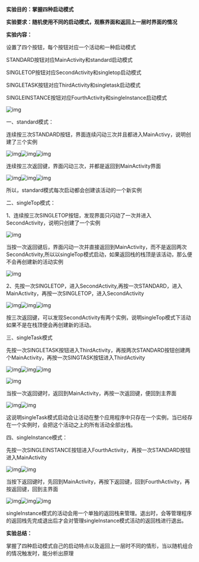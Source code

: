 **实验目的：掌握四种启动模式**

**实验要求：随机使用不同的启动模式，观察界面和返回上一层时界面的情况**

**实验内容：**

设置了四个按钮，每个按钮对应一个活动和一种启动模式

STANDARD按钮对应MainActivity和standard启动模式

SINGLETOP按钮对应SecondActivity和singletop启动模式

SINGLETASK按钮对应ThirdActivity和singletask启动模式

SINGLEINSTANCE按钮对应FourthActivity和singleInstance启动模式

![img](mywork_2实验报告.assets/clip_image002.jpg)

 

 

 

 

 

 

 

 

一、standard模式：

连续按三次STANDARD按钮，界面连续闪动三次并且都进入MainActivy，说明创建了三个实例

![img](mywork_2实验报告.assets/clip_image004.jpg)![img](mywork_2实验报告.assets/clip_image005.jpg)![img](mywork_2实验报告.assets/clip_image006.jpg)

 

连续按三次返回键，界面闪动三次，并都是返回到MainActivity界面

![img](mywork_2实验报告.assets/clip_image007.jpg)![img](mywork_2实验报告.assets/clip_image008.jpg)![img](mywork_2实验报告.assets/clip_image009.jpg)

所以，standard模式每次启动都会创建该活动的一个新实例

 

二、singleTop模式：

1、连续按三次SINGLETOP按钮，发现界面只闪动了一次并进入SecondActivity，说明只创建了一个实例

![img](mywork_2实验报告.assets/clip_image011.jpg)

当按一次返回键后，界面闪动一次并直接返回到MainActivity，而不是返回两次SecondActivity,所以以singleTop模式启动，如果返回栈的栈顶是该活动，那么便不会再创建新的活动实例

![img](mywork_2实验报告.assets/clip_image013.jpg)

 

2、先按一次SINGLETOP，进入SecondActivity,再按一次STANDARD，进入MainActivity，再按一次SINGLETOP，进入SecondActivity

![img](mywork_2实验报告.assets/clip_image015.jpg)![img](mywork_2实验报告.assets/clip_image017.jpg)![img](mywork_2实验报告.assets/clip_image018.jpg)

 

按三次返回键，可以发现SecondActivity有两个实例，说明singleTop模式下活动如果不是在栈顶便会再创建新的活动。

 

 

 

 

 

 

三、singleTask模式

先按一次SINGLETASK按钮进入ThirdActivity，再按两次STANDARD按钮创建两个MainActivity，再按一次SINGTASK按钮进入ThirdActivity

![img](mywork_2实验报告.assets/clip_image020.jpg)![img](mywork_2实验报告.assets/clip_image022.jpg)![img](mywork_2实验报告.assets/clip_image023.jpg)

![img](mywork_2实验报告.assets/clip_image024.jpg)

 

 

当按一次返回键时，返回到MainActivity，再按一次返回键，便回到主界面

![img](mywork_2实验报告.assets/clip_image026.jpg)![img](mywork_2实验报告.assets/clip_image028.jpg)

这说明singleTask模式启动会让活动在整个应用程序中只存在一个实例，当已经存在一个实例时，会把这个活动之上的所有活动全部出栈。

 

 

 

 

 

 

 

四、singleInstance模式：

先按一次SINGLEINSTANCE按钮进入FourthActivity，再按一次STANDARD按钮进入MainActivity

![img](mywork_2实验报告.assets/clip_image030.jpg)![img](mywork_2实验报告.assets/clip_image032.jpg)

当按下返回键时，先回到MainActivity，再按下返回键，回到FourthActivity，再按返回键，回到主界面

 

![img](mywork_2实验报告.assets/clip_image034.jpg)![img](mywork_2实验报告.assets/clip_image036.jpg)![img](mywork_2实验报告.assets/clip_image038.jpg)

singleInstance模式的活动会用一个单独的返回栈来管理。退出时，会等管理程序的返回栈先完成退出后才会对管理singleInstance模式活动的返回栈进行退出。

 

**实验总结：**

掌握了四种启动模式自己的启动特点以及返回上一层时不同的情形，当以随机组合的情况触发时，能分析出原理

